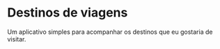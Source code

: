 # Destinos de viagens

Um aplicativo simples para acompanhar os destinos que eu gostaria de visitar. 
